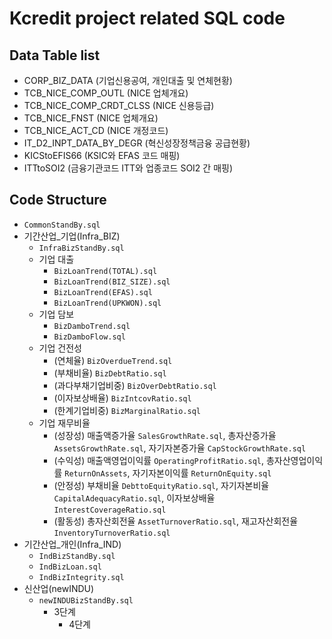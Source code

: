 # Kcredit project related SQL code

## Data Table list
* CORP_BIZ_DATA (기업신용공여, 개인대출 및 연체현황)
* TCB_NICE_COMP_OUTL (NICE 업체개요)
* TCB_NICE_COMP_CRDT_CLSS (NICE 신용등급)
* TCB_NICE_FNST (NICE 업체개요)
* TCB_NICE_ACT_CD (NICE 개정코드)
* IT_D2_INPT_DATA_BY_DEGR (혁신성장정책금융 공급현황)
* KICStoEFIS66 (KSIC와 EFAS 코드 매핑)
* ITTtoSOI2 (금융기관코드 ITT와 업종코드 SOI2 간 매핑)

## Code Structure
* `CommonStandBy.sql`
* 기간산업_기업(Infra_BIZ)
  - `InfraBizStandBy.sql`
  - 기업 대출
    + `BizLoanTrend(TOTAL).sql`
    + `BizLoanTrend(BIZ_SIZE).sql`
    + `BizLoanTrend(EFAS).sql`
    + `BizLoanTrend(UPKWON).sql`
  - 기업 담보
    + `BizDamboTrend.sql`
    + `BizDamboFlow.sql` 
  - 기업 건전성
    + (연체율) `BizOverdueTrend.sql`
    + (부채비율) `BizDebtRatio.sql`
    + (과다부채기업비중) `BizOverDebtRatio.sql`
    + (이자보상배율) `BizIntcovRatio.sql`
    + (한계기업비중) `BizMarginalRatio.sql`
  - 기업 재무비율
    + (성장성) 매출액증가율 `SalesGrowthRate.sql`, 총자산증가율 `AssetsGrowthRate.sql`, 자기자본증가율 `CapStockGrowthRate.sql`
    + (수익성) 매출액영업이익률 `OperatingProfitRatio.sql`, 총자산영업이익률 `ReturnOnAssets`, 자기자본이익률 `ReturnOnEquity.sql`
    + (안정성) 부채비율 `DebttoEquityRatio.sql`, 자기자본비율 `CapitalAdequacyRatio.sql`, 이자보상배율 `InterestCoverageRatio.sql`
    + (활동성) 총자산회전율 `AssetTurnoverRatio.sql`, 재고자산회전율 `InventoryTurnoverRatio.sql`
* 기간산업_개인(Infra_IND)
   - `IndBizStandBy.sql`
   - `IndBizLoan.sql`
   - `IndBizIntegrity.sql`
* 신산업(newINDU)
  - `newINDUBizStandBy.sql`
    + 3단계
      + 4단계



